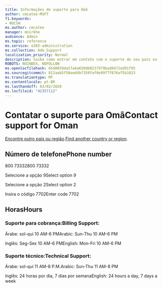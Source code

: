 ```yaml
---
title: Informações de suporte para Omã
author: cmcatee-MSFT
f1.keywords:
- NOCSH
ms.author: cmcatee
manager: mnirkhe
audience: Admin
ms.topic: reference
ms.service: o365-administration
ms.collection: Adm_Support
localization_priority: Normal
description: Saiba como entrar em contato com o suporte do seu país ou região.
ROBOTS: NOINDEX, NOFOLLOW
ms.openlocfilehash: 65d0059da57a4a650d60237979bad8472ed91f95
ms.sourcegitcommit: 812aab5f58eed4bf359faf0e99f7f876af5b1023
ms.translationtype: MT
ms.contentlocale: pt-BR
ms.lasthandoff: 03/02/2020
ms.locfileid: "42357112"
---
```

# <a name="contact-support-for-oman"></a><span data-ttu-id="f9724-103">Contatar o suporte para Omã</span><span class="sxs-lookup"><span data-stu-id="f9724-103">Contact support for Oman</span></span>

<span data-ttu-id="f9724-104">[Encontre outro país ou região](../contact-support-for-business-products.md).</span><span class="sxs-lookup"><span data-stu-id="f9724-104">[Find another country or region](../contact-support-for-business-products.md).</span></span>

## <a name="phone-number"></a><span data-ttu-id="f9724-105">Número de telefone</span><span class="sxs-lookup"><span data-stu-id="f9724-105">Phone number</span></span>
<span data-ttu-id="f9724-106">800 73332</span><span class="sxs-lookup"><span data-stu-id="f9724-106">800 73332</span></span>

<span data-ttu-id="f9724-107">Selecione a opção 9</span><span class="sxs-lookup"><span data-stu-id="f9724-107">Select option 9</span></span>

<span data-ttu-id="f9724-108">Selecione a opção 2</span><span class="sxs-lookup"><span data-stu-id="f9724-108">Select option 2</span></span>

<span data-ttu-id="f9724-109">Insira o código 7702</span><span class="sxs-lookup"><span data-stu-id="f9724-109">Enter code 7702</span></span>

## <a name="hours"></a><span data-ttu-id="f9724-110">Horas</span><span class="sxs-lookup"><span data-stu-id="f9724-110">Hours</span></span>
### <a name="billing-support"></a><span data-ttu-id="f9724-111">Suporte para cobrança:</span><span class="sxs-lookup"><span data-stu-id="f9724-111">Billing Support:</span></span>

<span data-ttu-id="f9724-112">Árabe: sol-qui 10 AM-6 PM</span><span class="sxs-lookup"><span data-stu-id="f9724-112">Arabic: Sun-Thu 10 AM-6 PM</span></span>

<span data-ttu-id="f9724-113">Inglês: Seg-Sex 10 AM-6 PM</span><span class="sxs-lookup"><span data-stu-id="f9724-113">English: Mon-Fri 10 AM-6 PM</span></span>

### <a name="technical-support"></a><span data-ttu-id="f9724-114">Suporte técnico:</span><span class="sxs-lookup"><span data-stu-id="f9724-114">Technical Support:</span></span>

<span data-ttu-id="f9724-115">Árabe: sol-qui 11 AM-8 P.M.</span><span class="sxs-lookup"><span data-stu-id="f9724-115">Arabic: Sun-Thu 11 AM-8 PM</span></span>

<span data-ttu-id="f9724-116">Inglês: 24 horas por dia, 7 dias por semana</span><span class="sxs-lookup"><span data-stu-id="f9724-116">English: 24 hours a day, 7 days a week</span></span>
